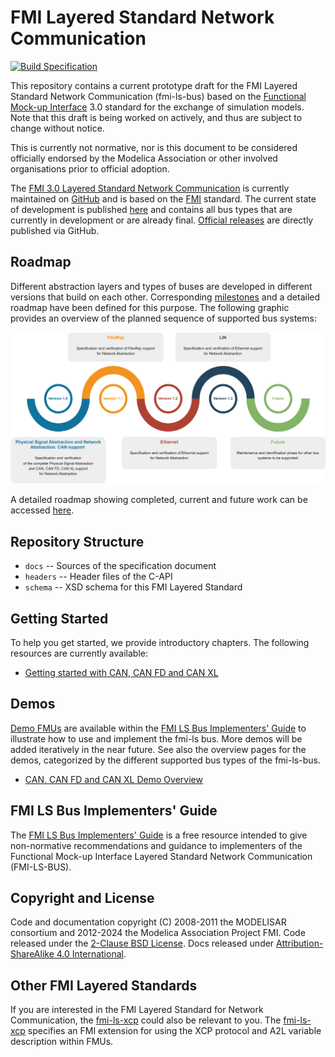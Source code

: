 # FMI Layered Standard Network Communication

[![Build Specification](https://github.com/modelica/fmi-ls-bus/actions/workflows/build-ls-bus.yml/badge.svg)](https://github.com/modelica/fmi-ls-bus/actions/workflows/build-ls-bus.yml)

This repository contains a current prototype draft for the FMI Layered
Standard Network Communication (fmi-ls-bus) based on the 
[Functional Mock-up Interface][FMI] 3.0 standard for the exchange of
simulation models. Note that this draft is being worked on actively,
and thus are subject to change without notice.

This is currently not normative, nor is this document to be considered
officially endorsed by the Modelica Association or other involved
organisations prior to official adoption.

The [FMI 3.0 Layered Standard Network Communication][spec] is currently
maintained on [GitHub][githubspec] and is based on the [FMI][] standard.
The current state of development is published [here][spec] and
contains all bus types that are currently in development or are already final.
[Official releases][releases] are directly published via GitHub.

## Roadmap
Different abstraction layers and types of buses are developed in different versions that build on each other.
Corresponding [milestones][milestones] and a detailed roadmap have
been defined for this purpose.
The following graphic provides an overview of the planned sequence of supported bus systems:

![roadmap of fmi-ls-bus](roadmap_overview.svg)

A detailed roadmap showing completed, current and future work can be accessed [here][roadmap].

## Repository Structure
- `docs` -- Sources of the specification document
- `headers` -- Header files of the C-API
- `schema` -- XSD schema for this FMI Layered
Standard

## Getting Started
To help you get started, we provide introductory chapters.
The following resources are currently available:

* [Getting started with CAN, CAN FD and CAN XL]

## Demos
[Demo FMUs] are available within the [FMI LS Bus Implementers' Guide] to illustrate how to use and implement the fmi-ls bus.
More demos will be added iteratively in the near future.
See also the overview pages for the demos, categorized by the different supported bus types of the fmi-ls-bus.  

* [CAN, CAN FD and CAN XL Demo Overview] 

## FMI LS Bus Implementers' Guide
The [FMI LS Bus Implementers' Guide] is a free resource intended to give non-normative recommendations and guidance to implementers of the Functional Mock-up Interface Layered Standard Network Communication (FMI-LS-BUS).

## Copyright and License
Code and documentation copyright (C) 2008-2011 the MODELISAR consortium and 2012-2024 the Modelica Association Project FMI.
Code released under the [2-Clause BSD License].
Docs released under [Attribution-ShareAlike 4.0 International].

## Other FMI Layered Standards
If you are interested in the FMI Layered Standard for Network Communication, the [fmi-ls-xcp] could also be relevant to you.
The [fmi-ls-xcp] specifies an FMI extension for using the XCP protocol and A2L variable description within FMUs.

[FMI]: https://fmi-standard.org/
[fmi-ls-xcp]: https://github.com/modelica/fmi-ls-xcp
[Demo FMUs]: https://github.com/modelica/fmi-guides/tree/main/ls-bus-guide/demos
[2-Clause BSD License]: https://opensource.org/licenses/BSD-2-Clause
[Attribution-ShareAlike 4.0 International]: https://creativecommons.org/licenses/by-sa/4.0/
[githubspec]: docs/index.adoc
[roadmap]: https://raw.githubusercontent.com/bmenne-dspace/fmi-ls-bus/main/roadmap.svg
[spec]: https://modelica.github.io/fmi-ls-bus/main/
[milestones]: https://github.com/modelica/fmi-ls-bus/milestones?direction=asc&sort=title&state=open
[releases]: https://github.com/modelica/fmi-ls-bus/releases
[FMI LS Bus Implementers' Guide]: https://modelica.github.io/fmi-guides/main/ls-bus-guide/
[Getting started with CAN, CAN FD and CAN XL]: https://modelica.github.io/fmi-guides/main/ls-bus-guide/#low-cut-can-getting-started-with-can
[CAN, CAN FD and CAN XL Demo Overview]: https://modelica.github.io/fmi-guides/main/ls-bus-guide/#low-cut-can-demos
